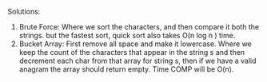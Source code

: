 Solutions:

1. Brute Force: Where we sort the characters, and then compare it both the strings. but the fastest sort, quick sort also takes O(n log n ) time.
2. Bucket Array: First remove all space and make it lowercase. Where we keep the count of the characters that appear in the string s and then decrement each char from that array for string s, then if we have a valid anagram the array should return empty. Time COMP will be O(n).
